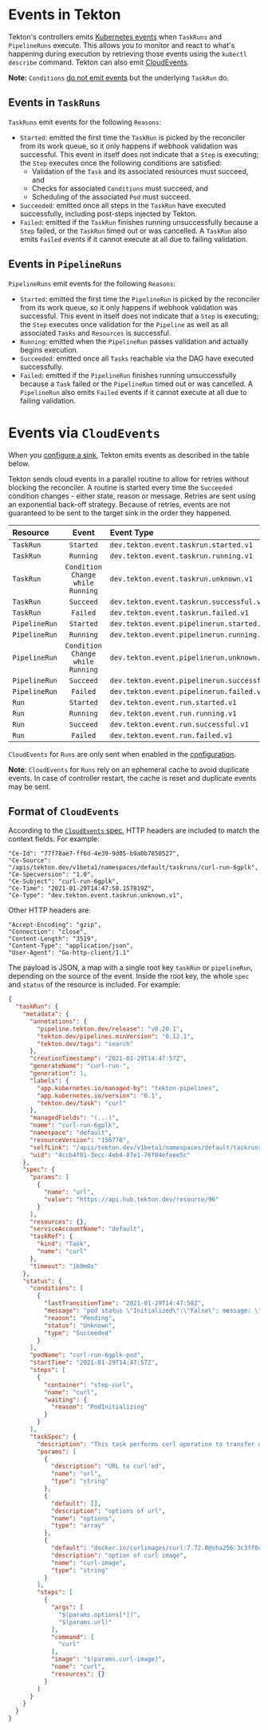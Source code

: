 <!--
---
linkTitle: "Events"
weight: 700
---
-->
# Events in Tekton

Tekton's controllers emits [Kubernetes events](https://kubernetes.io/docs/reference/generated/kubernetes-api/v1.18/#event-v1-core)
when `TaskRuns` and `PipelineRuns` execute. This allows you to monitor and react to what's happening during execution by
retrieving those events using the `kubectl describe` command. Tekton can also emit [CloudEvents](https://github.com/cloudevents/spec).

**Note:** `Conditions` [do not emit events](https://github.com/tektoncd/pipeline/issues/2461)
but the underlying `TaskRun` do.

## Events in `TaskRuns`

`TaskRuns` emit events for the following `Reasons`:

- `Started`: emitted the first time the `TaskRun` is picked by the
  reconciler from its work queue, so it only happens if webhook validation was
  successful. This event in itself does not indicate that a `Step` is executing;
  the `Step` executes once the following conditions are satisfied:
  - Validation of the `Task` and  its associated resources must succeed, and
  - Checks for associated `Conditions` must succeed, and
  - Scheduling of the associated `Pod` must succeed.
- `Succeeded`: emitted once all steps in the `TaskRun` have executed successfully,
   including post-steps injected by Tekton.
- `Failed`: emitted if the `TaskRun` finishes running unsuccessfully because a `Step` failed,
   or the `TaskRun` timed out or was cancelled. A `TaskRun` also emits `Failed` events
   if it cannot execute at all due to failing validation.

## Events in `PipelineRuns`

`PipelineRuns` emit events for the following `Reasons`:

- `Started`: emitted the first time the `PipelineRun` is picked by the
  reconciler from its work queue, so it only happens if webhook validation was
  successful. This event in itself does not indicate that a `Step` is executing;
  the `Step` executes once validation for the `Pipeline` as well as all associated `Tasks`
  and `Resources` is successful.
- `Running`: emitted when the `PipelineRun` passes validation and
  actually begins execution.
- `Succeeded`: emitted once all `Tasks` reachable via the DAG have
  executed successfully.
- `Failed`: emitted if the `PipelineRun` finishes running unsuccessfully because a `Task` failed or the
  `PipelineRun` timed out or was cancelled. A `PipelineRun` also emits `Failed` events if it cannot
  execute at all due to failing validation.

# Events via `CloudEvents`

When you [configure a sink](install.md#configuring-cloudevents-notifications), Tekton emits
events as described in the table below.

Tekton sends cloud events in a parallel routine to allow for retries without blocking the
reconciler. A routine is started every time the `Succeeded` condition changes - either state,
reason or message. Retries are sent using an exponential back-off strategy.
Because of retries, events are not guaranteed to be sent to the target sink in the order they happened.

Resource      |Event    |Event Type
:-------------|:-------:|:----------------------------------------------------------
`TaskRun`     | `Started` | `dev.tekton.event.taskrun.started.v1`
`TaskRun`     | `Running` | `dev.tekton.event.taskrun.running.v1`
`TaskRun`     | `Condition Change while Running` | `dev.tekton.event.taskrun.unknown.v1`
`TaskRun`     | `Succeed` | `dev.tekton.event.taskrun.successful.v1`
`TaskRun`     | `Failed`  | `dev.tekton.event.taskrun.failed.v1`
`PipelineRun` | `Started` | `dev.tekton.event.pipelinerun.started.v1`
`PipelineRun` | `Running` | `dev.tekton.event.pipelinerun.running.v1`
`PipelineRun` | `Condition Change while Running` | `dev.tekton.event.pipelinerun.unknown.v1`
`PipelineRun` | `Succeed` | `dev.tekton.event.pipelinerun.successful.v1`
`PipelineRun` | `Failed`  | `dev.tekton.event.pipelinerun.failed.v1`
`Run`         | `Started` | `dev.tekton.event.run.started.v1`
`Run`         | `Running` | `dev.tekton.event.run.running.v1`
`Run`         | `Succeed` | `dev.tekton.event.run.successful.v1`
`Run`         | `Failed`  | `dev.tekton.event.run.failed.v1`

`CloudEvents` for `Runs` are only sent when enabled in the [configuration](./install.md#configuring-cloudevents-notifications).

**Note**: `CloudEvents` for `Runs` rely on an ephemeral cache to avoid duplicate
events. In case of controller restart, the cache is reset and duplicate events
may be sent.

## Format of `CloudEvents`

According to the [`CloudEvents` spec](https://github.com/cloudevents/spec/blob/master/spec.md), HTTP headers are included to match the context fields. For example:

```
"Ce-Id": "77f78ae7-ff6d-4e39-9d05-b9a0b7850527",
"Ce-Source": "/apis/tekton.dev/v1beta1/namespaces/default/taskruns/curl-run-6gplk",
"Ce-Specversion": "1.0",
"Ce-Subject": "curl-run-6gplk",
"Ce-Time": "2021-01-29T14:47:58.157819Z",
"Ce-Type": "dev.tekton.event.taskrun.unknown.v1",
```

Other HTTP headers are:
```
"Accept-Encoding": "gzip",
"Connection": "close",
"Content-Length": "3519",
"Content-Type": "application/json",
"User-Agent": "Go-http-client/1.1"
```

The payload is JSON, a map with a single root key `taskRun` or `pipelineRun`, depending on the source
of the event. Inside the root key, the whole `spec` and `status` of the resource is included. For example:

```json
{
  "taskRun": {
    "metadata": {
      "annotations": {
        "pipeline.tekton.dev/release": "v0.20.1",
        "tekton.dev/pipelines.minVersion": "0.12.1",
        "tekton.dev/tags": "search"
      },
      "creationTimestamp": "2021-01-29T14:47:57Z",
      "generateName": "curl-run-",
      "generation": 1,
      "labels": {
        "app.kubernetes.io/managed-by": "tekton-pipelines",
        "app.kubernetes.io/version": "0.1",
        "tekton.dev/task": "curl"
      },
      "managedFields": "(...)",
      "name": "curl-run-6gplk",
      "namespace": "default",
      "resourceVersion": "156770",
      "selfLink": "/apis/tekton.dev/v1beta1/namespaces/default/taskruns/curl-run-6gplk",
      "uid": "4ccb4f01-3ecc-4eb4-87e1-76f04efeee5c"
    },
    "spec": {
      "params": [
        {
          "name": "url",
          "value": "https://api.hub.tekton.dev/resource/96"
        }
      ],
      "resources": {},
      "serviceAccountName": "default",
      "taskRef": {
        "kind": "Task",
        "name": "curl"
      },
      "timeout": "1h0m0s"
    },
    "status": {
      "conditions": [
        {
          "lastTransitionTime": "2021-01-29T14:47:58Z",
          "message": "pod status \"Initialized\":\"False\"; message: \"containers with incomplete status: [place-tools]\"",
          "reason": "Pending",
          "status": "Unknown",
          "type": "Succeeded"
        }
      ],
      "podName": "curl-run-6gplk-pod",
      "startTime": "2021-01-29T14:47:57Z",
      "steps": [
        {
          "container": "step-curl",
          "name": "curl",
          "waiting": {
            "reason": "PodInitializing"
          }
        }
      ],
      "taskSpec": {
        "description": "This task performs curl operation to transfer data from internet.",
        "params": [
          {
            "description": "URL to curl'ed",
            "name": "url",
            "type": "string"
          },
          {
            "default": [],
            "description": "options of url",
            "name": "options",
            "type": "array"
          },
          {
            "default": "docker.io/curlimages/curl:7.72.0@sha256:3c3ff0c379abb1150bb586c7d55848ed4dcde4a6486b6f37d6815aed569332fe",
            "description": "option of curl image",
            "name": "curl-image",
            "type": "string"
          }
        ],
        "steps": [
          {
            "args": [
              "$(params.options[*])",
              "$(params.url)"
            ],
            "command": [
              "curl"
            ],
            "image": "$(params.curl-image)",
            "name": "curl",
            "resources": {}
          }
        ]
      }
    }
  }
}
```
